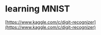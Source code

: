 # learning MNIST
[https://www.kaggle.com/c/digit-recognizer](https://www.kaggle.com/c/digit-recognizer)
